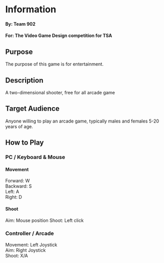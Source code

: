 # Information
#### By: Team 902   
#### For: The Video Game Design competition for TSA

## Purpose
The purpose of this game is for entertainment.


## Description
A two-dimensional shooter, free for all arcade game


## Target Audience
Anyone willing to play an arcade game, typically males and females 5-20 years of age. 


## How to Play
### PC / Keyboard & Mouse
#### Movement
Forward: W   
Backward: S   
Left: A   
Right: D   
#### Shoot
Aim: Mouse position
Shoot: Left click
### Controller / Arcade
Movement: Left Joystick   
Aim: Right Joystick   
Shoot: X/A   
